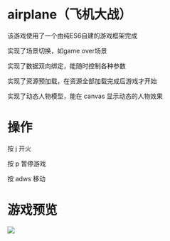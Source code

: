 # airplane（飞机大战）

该游戏使用了一个由纯ES6自建的游戏框架完成

实现了场景切换，如game over场景

实现了数据双向绑定，能随时控制各种参数

实现了资源预加载，在资源全部加载完成后游戏才开始

实现了动态人物模型，能在 canvas 显示动态的人物效果

# 操作

按 j 开火

按 p 暂停游戏

按 adws 移动

# 游戏预览

![](demo.gif)

